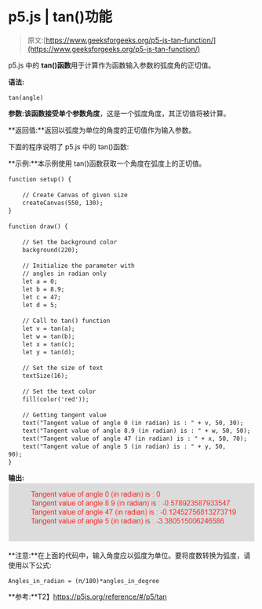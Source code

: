 # p5.js | tan()功能

> 原文:[https://www.geeksforgeeks.org/p5-js-tan-function/](https://www.geeksforgeeks.org/p5-js-tan-function/)

p5.js 中的 **tan()函数**用于计算作为函数输入参数的弧度角的正切值。

**语法:**

```
tan(angle)
```

**参数:**该函数接受单个参数**角度**，这是一个弧度角度，其正切值将被计算。

**返回值:**返回以弧度为单位的角度的正切值作为输入参数。

下面的程序说明了 p5.js 中的 tan()函数:

**示例:**本示例使用 tan()函数获取一个角度在弧度上的正切值。

```
function setup() { 

    // Create Canvas of given size 
    createCanvas(550, 130); 
} 

function draw() { 

    // Set the background color 
    background(220); 

    // Initialize the parameter with
    // angles in radian only
    let a = 0; 
    let b = 8.9; 
    let c = 47;
    let d = 5;

    // Call to tan() function 
    let v = tan(a);
    let w = tan(b);
    let x = tan(c);
    let y = tan(d);

    // Set the size of text 
    textSize(16); 

    // Set the text color 
    fill(color('red')); 

    // Getting tangent value 
    text("Tangent value of angle 0 (in radian) is : " + v, 50, 30);
    text("Tangent value of angle 8.9 (in radian) is : " + w, 50, 50);
    text("Tangent value of angle 47 (in radian) is : " + x, 50, 70);
    text("Tangent value of angle 5 (in radian) is : " + y, 50, 90);     
} 
```

**输出:**
![](img/2ef540ff680fd59deb369b2b3d385f10.png)

**注意:**在上面的代码中，输入角度应以弧度为单位。要将度数转换为弧度，请使用以下公式:

```
Angles_in_radian = (π/180)*angles_in_degree
```

**参考:**T2】https://p5js.org/reference/#/p5/tan